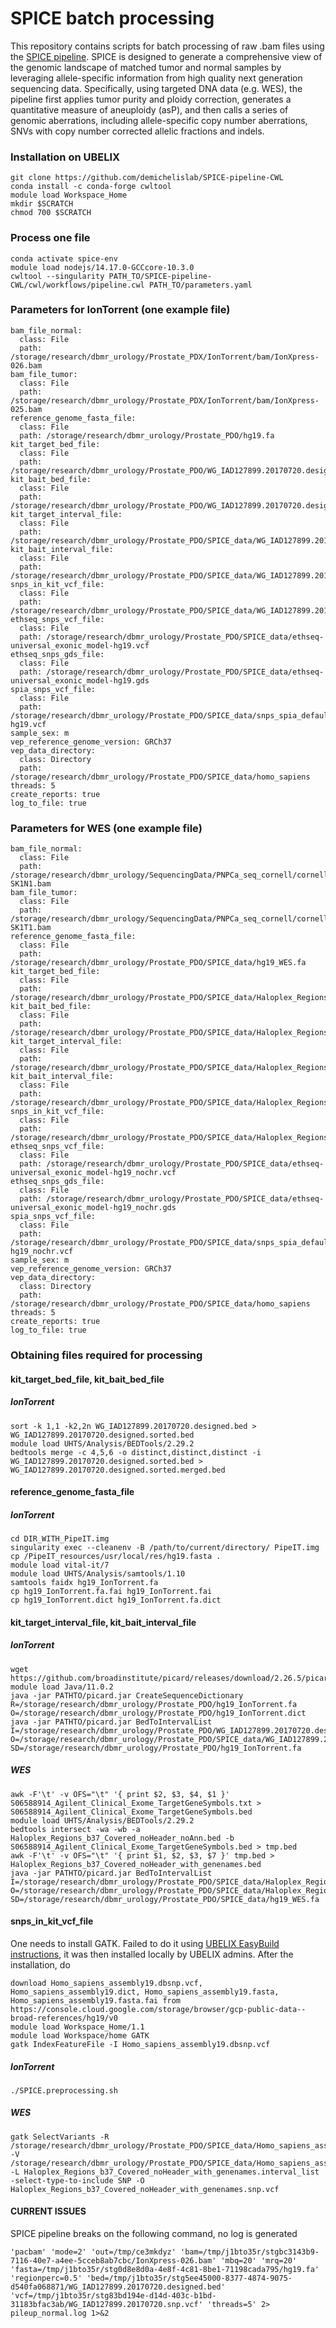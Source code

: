 # SPICE batch processing

This repository contains scripts for batch processing of raw .bam files using the [SPICE pipeline](https://github.com/demichelislab/SPICE-pipeline-CWL). SPICE is designed to generate a comprehensive view of the genomic landscape of matched tumor and normal samples by leveraging allele-specific information from high quality next generation sequencing data. Specifically, using targeted DNA data (e.g. WES), the pipeline first applies tumor purity and ploidy correction, generates a quantitative measure of aneuploidy (asP), and then calls a series of genomic aberrations, including allele-specific copy number aberrations, SNVs with copy number corrected allelic fractions and indels.

### Installation on UBELIX
```
git clone https://github.com/demichelislab/SPICE-pipeline-CWL
conda install -c conda-forge cwltool
module load Workspace_Home
mkdir $SCRATCH
chmod 700 $SCRATCH
```

### Process one file 
```
conda activate spice-env
module load nodejs/14.17.0-GCCcore-10.3.0
cwltool --singularity PATH_TO/SPICE-pipeline-CWL/cwl/workflows/pipeline.cwl PATH_TO/parameters.yaml

```

### Parameters for IonTorrent (one example file)
```
bam_file_normal:
  class: File
  path: /storage/research/dbmr_urology/Prostate_PDX/IonTorrent/bam/IonXpress-026.bam
bam_file_tumor:
  class: File
  path: /storage/research/dbmr_urology/Prostate_PDX/IonTorrent/bam/IonXpress-025.bam
reference_genome_fasta_file:
  class: File
  path: /storage/research/dbmr_urology/Prostate_PDO/hg19.fa
kit_target_bed_file:
  class: File
  path: /storage/research/dbmr_urology/Prostate_PDO/WG_IAD127899.20170720.designed.sorted.merged.bed
kit_bait_bed_file:
  class: File
  path: /storage/research/dbmr_urology/Prostate_PDO/WG_IAD127899.20170720.designed.sorted.merged.bed
kit_target_interval_file:
  class: File
  path: /storage/research/dbmr_urology/Prostate_PDO/SPICE_data/WG_IAD127899.20170720.interval_list
kit_bait_interval_file:
  class: File
  path: /storage/research/dbmr_urology/Prostate_PDO/SPICE_data/WG_IAD127899.20170720.interval_list
snps_in_kit_vcf_file:
  class: File
  path: /storage/research/dbmr_urology/Prostate_PDO/SPICE_data/WG_IAD127899.20170720.snp.vcf
ethseq_snps_vcf_file:
  class: File
  path: /storage/research/dbmr_urology/Prostate_PDO/SPICE_data/ethseq-universal_exonic_model-hg19.vcf
ethseq_snps_gds_file:
  class: File
  path: /storage/research/dbmr_urology/Prostate_PDO/SPICE_data/ethseq-universal_exonic_model-hg19.gds
spia_snps_vcf_file:
  class: File
  path: /storage/research/dbmr_urology/Prostate_PDO/SPICE_data/snps_spia_default-hg19.vcf
sample_sex: m
vep_reference_genome_version: GRCh37
vep_data_directory:
  class: Directory
  path: /storage/research/dbmr_urology/Prostate_PDO/SPICE_data/homo_sapiens
threads: 5
create_reports: true
log_to_file: true
```

### Parameters for WES (one example file)
```
bam_file_normal:
  class: File
  path: /storage/research/dbmr_urology/SequencingData/PNPCa_seq_cornell/cornell_wes/PM1548-SK1N1.bam
bam_file_tumor:
  class: File
  path: /storage/research/dbmr_urology/SequencingData/PNPCa_seq_cornell/cornell_wes/PM1548-SK1T1.bam
reference_genome_fasta_file:
  class: File
  path: /storage/research/dbmr_urology/Prostate_PDO/SPICE_data/hg19_WES.fa
kit_target_bed_file:
  class: File
  path: /storage/research/dbmr_urology/Prostate_PDO/SPICE_data/Haloplex_Regions_b37_Covered_noHeader_with_genenames.bed
kit_bait_bed_file:
  class: File
  path: /storage/research/dbmr_urology/Prostate_PDO/SPICE_data/Haloplex_Regions_b37_Covered_noHeader_with_genenames.bed
kit_target_interval_file:
  class: File
  path: /storage/research/dbmr_urology/Prostate_PDO/SPICE_data/Haloplex_Regions_b37_Covered_noHeader_with_genenames.interval_list
kit_bait_interval_file:
  class: File
  path: /storage/research/dbmr_urology/Prostate_PDO/SPICE_data/Haloplex_Regions_b37_Covered_noHeader_with_genenames.interval_list
snps_in_kit_vcf_file:
  class: File
  path: /storage/research/dbmr_urology/Prostate_PDO/SPICE_data/Haloplex_Regions_b37_Covered_noHeader_with_genenames.snp.vcf
ethseq_snps_vcf_file:
  class: File
  path: /storage/research/dbmr_urology/Prostate_PDO/SPICE_data/ethseq-universal_exonic_model-hg19_nochr.vcf
ethseq_snps_gds_file:
  class: File
  path: /storage/research/dbmr_urology/Prostate_PDO/SPICE_data/ethseq-universal_exonic_model-hg19_nochr.gds
spia_snps_vcf_file:
  class: File
  path: /storage/research/dbmr_urology/Prostate_PDO/SPICE_data/snps_spia_default-hg19_nochr.vcf
sample_sex: m
vep_reference_genome_version: GRCh37
vep_data_directory:
  class: Directory
  path: /storage/research/dbmr_urology/Prostate_PDO/SPICE_data/homo_sapiens
threads: 5
create_reports: true
log_to_file: true
```

### Obtaining files required for processing

#### kit_target_bed_file, kit_bait_bed_file

##### IonTorrent

```
sort -k 1,1 -k2,2n WG_IAD127899.20170720.designed.bed > WG_IAD127899.20170720.designed.sorted.bed
module load UHTS/Analysis/BEDTools/2.29.2
bedtools merge -c 4,5,6 -o distinct,distinct,distinct -i WG_IAD127899.20170720.designed.sorted.bed > WG_IAD127899.20170720.designed.sorted.merged.bed
```

#### reference_genome_fasta_file

##### IonTorrent
```
cd DIR_WITH_PipeIT.img
singularity exec --cleanenv -B /path/to/current/directory/ PipeIT.img cp /PipeIT_resources/usr/local/res/hg19.fasta .
module load vital-it/7
module load UHTS/Analysis/samtools/1.10
samtools faidx hg19_IonTorrent.fa
cp hg19_IonTorrent.fa.fai hg19_IonTorrent.fai
cp hg19_IonTorrent.dict hg19_IonTorrent.fa.dict
```

#### kit_target_interval_file, kit_bait_interval_file 

##### IonTorrent
```
wget https://github.com/broadinstitute/picard/releases/download/2.26.5/picard.jar
module load Java/11.0.2
java -jar PATHTO/picard.jar CreateSequenceDictionary R=/storage/research/dbmr_urology/Prostate_PDO/hg19_IonTorrent.fa O=/storage/research/dbmr_urology/Prostate_PDO/hg19_IonTorrent.dict
java -jar PATHTO/picard.jar BedToIntervalList  I=/storage/research/dbmr_urology/Prostate_PDO/WG_IAD127899.20170720.designed.sorted.merged.bed O=/storage/research/dbmr_urology/Prostate_PDO/SPICE_data/WG_IAD127899.20170720.interval_list SD=/storage/research/dbmr_urology/Prostate_PDO/hg19_IonTorrent.fa
```

##### WES
```
awk -F'\t' -v OFS="\t" '{ print $2, $3, $4, $1 }' S06588914_Agilent_Clinical_Exome_TargetGeneSymbols.txt > S06588914_Agilent_Clinical_Exome_TargetGeneSymbols.bed
module load UHTS/Analysis/BEDTools/2.29.2
bedtools intersect -wa -wb -a Haloplex_Regions_b37_Covered_noHeader_noAnn.bed -b S06588914_Agilent_Clinical_Exome_TargetGeneSymbols.bed > tmp.bed
awk -F'\t' -v OFS="\t" '{ print $1, $2, $3, $7 }' tmp.bed > Haloplex_Regions_b37_Covered_noHeader_with_genenames.bed
java -jar PATHTO/picard.jar BedToIntervalList I=/storage/research/dbmr_urology/Prostate_PDO/SPICE_data/Haloplex_Regions_b37_Covered_noHeader_with_genenames.bed O=/storage/research/dbmr_urology/Prostate_PDO/SPICE_data/Haloplex_Regions_b37_Covered_noHeader_with_genenames.interval_list SD=/storage/research/dbmr_urology/Prostate_PDO/SPICE_data/hg19_WES.fa
```

#### snps_in_kit_vcf_file

One needs to install GATK. Failed to do it using [UBELIX EasyBuild instructions](https://hpc-unibe-ch.github.io/software/EasyBuild.html), it was then installed locally by UBELIX admins. After the installation, do 

```
download Homo_sapiens_assembly19.dbsnp.vcf, Homo_sapiens_assembly19.dict, Homo_sapiens_assembly19.fasta, Homo_sapiens_assembly19.fasta.fai from https://console.cloud.google.com/storage/browser/gcp-public-data--broad-references/hg19/v0
module load Workspace_Home/1.1
module load Workspace/home GATK
gatk IndexFeatureFile -I Homo_sapiens_assembly19.dbsnp.vcf
```

##### IonTorrent
```
./SPICE.preprocessing.sh
```

##### WES
```
gatk SelectVariants -R /storage/research/dbmr_urology/Prostate_PDO/SPICE_data/Homo_sapiens_assembly19.fasta -V /storage/research/dbmr_urology/Prostate_PDO/SPICE_data/Homo_sapiens_assembly19.dbsnp.vcf -L Haloplex_Regions_b37_Covered_noHeader_with_genenames.interval_list -select-type-to-include SNP -O Haloplex_Regions_b37_Covered_noHeader_with_genenames.snp.vcf
```

#### CURRENT ISSUES

SPICE pipeline breaks on the following command, no log is generated
```
'pacbam' 'mode=2' 'out=/tmp/ce3mkdyz' 'bam=/tmp/j1bto35r/stgbc3143b9-7116-40e7-a4ee-5cceb8ab7cbc/IonXpress-026.bam' 'mbq=20' 'mrq=20' 'fasta=/tmp/j1bto35r/stg0d8e8d0a-4e8f-4c81-8be1-71198cada795/hg19.fa' 'regionperc=0.5' 'bed=/tmp/j1bto35r/stg5ee45000-8377-4874-9075-d540fa068871/WG_IAD127899.20170720.designed.bed' 'vcf=/tmp/j1bto35r/stg83bd194e-d14d-403c-b1bd-31183bfac3ab/WG_IAD127899.20170720.snp.vcf' 'threads=5' 2> pileup_normal.log 1>&2
```

